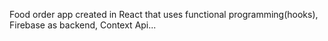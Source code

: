 Food order app created in React that uses functional programming(hooks), Firebase as backend, Context Api...
